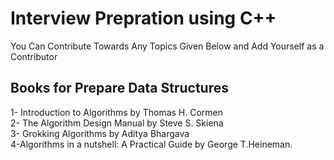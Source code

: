 # Interview Prepration using C++ 

You Can Contribute Towards Any Topics Given Below and Add Yourself as a Contributor



## Books for Prepare Data Structures
1- Introduction to Algorithms by Thomas H. Cormen  
2- The Algorithm Design Manual by Steve S. Skiena  
3- Grokking Algorithms by Aditya Bhargava  
4-Algorithms in a nutshell: A Practical Guide by George T.Heineman.  




